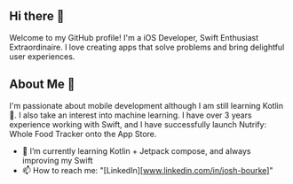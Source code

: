 ## Hi there 👋

Welcome to my GitHub profile! I'm a iOS Developer, Swift Enthusiast Extraordinaire. I love creating apps that solve problems and bring delightful user experiences.

## About Me 🙋

I'm passionate about mobile development although I am still learning Kotlin 🤦.  I also take an interest into machine learning. I have over 3 years experience working with Swift, and I have successfully launch Nutrify: Whole Food Tracker onto the App Store.

- 🌱 I’m currently learning Kotlin + Jetpack compose, and always improving my Swift
- 📫 How to reach me: "[LinkedIn][www.linkedin.com/in/josh-bourke]"
<!--
**joshuabourke/joshuaBourke** is a ✨ _special_ ✨ repository because its `README.md` (this file) appears on your GitHub profile.

Here are some ideas to get you started:

- 🔭 I’m currently working on ...

- 👯 I’m looking to collaborate on ...
- 🤔 I’m looking for help with ...
- 💬 Ask me about ...
- 📫 How to reach me: ...
- 😄 Pronouns: ...
- ⚡ Fun fact: ...
-->
